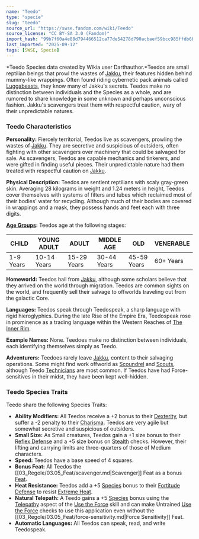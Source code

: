 ```yaml
---
name: "Teedo"
type: "specie"
slug: "teedo"
source_url: "https://swse.fandom.com/wiki/Teedo"
source_license: "CC BY-SA 3.0 (Fandom)"
import_hash: "99b7f60a4e88d794466512ca77de54278d790acbaef59bcc985ffdb6b02ef52e"
last_imported: "2025-09-12"
tags: [SWSE, Specie]
---
```

*Teedo Species data created by Wikia user Darthauthor.*Teedos are small reptilian beings that prowl the wastes of [Jakku](https://swse.fandom.com/wiki/Jakku), their features hidden behind mummy-like wrappings. Often found riding cybernetic pack animals called [Luggabeasts](https://swse.fandom.com/wiki/Luggabeasts), they know many of Jakku's secrets. Teedos make no distinction between individuals and the Species as a whole, and are rumored to share knowledge in some unknown and perhaps unconscious fashion. Jakku's scavengers treat them with respectful caution, wary of their unpredictable natures.
### Teedo Characteristics
**Personality:** Fiercely territorial, Teedos live as scavengers, prowling the wastes of [Jakku](https://swse.fandom.com/wiki/Jakku). They are secretive and suspicious of outsiders, often fighting with other scavengers over machinery that could be salvaged for sale. As scavengers, Teedos are capable mechanics and tinkerers, and were gifted in finding useful pieces. Their unpredictable nature had them treated with respectful caution on [Jakku](https://swse.fandom.com/wiki/Jakku).

**Physical Description:** Teedos are sentient reptilians with scaly gray-green skin. Averaging 28 kilograms in weight and 1.24 meters in height, Teedos cover themselves with systems of filters and tubes which reclaimed most of their bodies' water for recycling. Although much of their bodies are covered in wrappings and a mask, they possess hands and feet each with three digits.

**[Age Groups](https://swse.fandom.com/wiki/Age_Groups):** Teedos age at the following stages:

| CHILD | YOUNG ADULT | ADULT | MIDDLE AGE | OLD | VENERABLE |
| --- | --- | --- | --- | --- | --- |
| 1-9 Years | 10-14 Years | 15-29 Years | 30-44 Years | 45-59 Years | 60+ Years |

**Homeworld:** Teedos hail from [Jakku](https://swse.fandom.com/wiki/Jakku), although some scholars believe that they arrived on the world through migration. Teedos are common sights on the world, and frequently sell their salvage to offworlds traveling out from the galactic Core.

**Languages:** Teedos speak through Teedospeak, a sharp language with rigid hieroglyphics. During the late Rise of the Empire Era, Teedospeak rose in prominence as a trading language within the Western Reaches of [The Inner Rim](https://swse.fandom.com/wiki/The_Inner_Rim).

**Example Names:** None. Teedoes make no distinction between individuals, each identifying themselves simply as Teedo.

**Adventurers:** Teedoes rarely leave [Jakku](https://swse.fandom.com/wiki/Jakku), content to their salvaging operations. Some might find work offworld as [Scoundrel](https://swse.fandom.com/wiki/Scoundrel) and [Scouts](https://swse.fandom.com/wiki/Scouts), although Teedo [Technicians](https://swse.fandom.com/wiki/Technicians) are most common. If Teedos have had Force-sensitives in their midst, they have been kept well-hidden.
### Teedo Species Traits
Teedo share the following Species Traits:

- **Ability Modifiers:** All Teedos receive a +2 bonus to their [Dexterity](https://swse.fandom.com/wiki/Dexterity), but suffer a -2 penalty to their [Charisma](https://swse.fandom.com/wiki/Charisma). Teedos are very agile but somewhat secretive and suspicious of outsiders.
- **Small Size:** As Small creatures, Teedos gain a +1 size bonus to their [Reflex Defense](https://swse.fandom.com/wiki/Reflex_Defense) and a +5 size bonus on [Stealth](https://swse.fandom.com/wiki/Stealth) checks. However, their lifting and carrying limits are three-quarters of those of Medium characters.
- **Speed:** Teedos have a base speed of 4 squares.
- **Bonus Feat:** All Teedos the [[03_Regole/03.05_Feat/scavenger.md|Scavenger]] Feat as a bonus [Feat](https://swse.fandom.com/wiki/Feats).
- **Heat Resistance:** Teedos add a +5 [Species](https://swse.fandom.com/wiki/Species) bonus to their [Fortitude Defense](https://swse.fandom.com/wiki/Fortitude_Defense) to resist [Extreme Heat](https://swse.fandom.com/wiki/Extreme_Heat).
- **Natural Telepath:** A Teedo gains a +5 [Species](https://swse.fandom.com/wiki/Species) bonus using the [Telepathy](https://swse.fandom.com/wiki/Telepathy) aspect of the [Use the Force](https://swse.fandom.com/wiki/Use_the_Force) skill and can make Untrained [Use the Force](https://swse.fandom.com/wiki/Use_the_Force) checks to use this application even without the [[03_Regole/03.05_Feat/force-sensitivity.md|Force Sensitivity]] Feat.
- **Automatic Languages:** All Teedos can speak, read, and write Teedospeak.